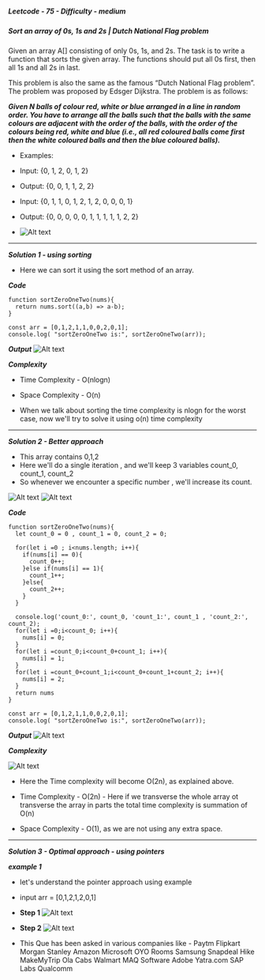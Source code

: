 ##### Leetcode - 75 - Difficulty - medium
##### Sort an array of 0s, 1s and 2s | Dutch National Flag problem

Given an array A[] consisting of only 0s, 1s, and 2s. The task is to write a function that sorts the given array. The functions should put all 0s first, then all 1s and all 2s in last.

This problem is also the same as the famous “Dutch National Flag problem”. The problem was proposed by Edsger Dijkstra. The problem is as follows:

***Given N balls of colour red, white or blue arranged in a line in random order. You have to arrange all the balls such that the balls with the same colours are adjacent with the order of the balls, with the order of the colours being red, white and blue (i.e., all red coloured balls come first then the white coloured balls and then the blue coloured balls).*** 

- Examples:
- Input: {0, 1, 2, 0, 1, 2}
- Output: {0, 0, 1, 1, 2, 2}

- Input: {0, 1, 1, 0, 1, 2, 1, 2, 0, 0, 0, 1}
- Output: {0, 0, 0, 0, 0, 1, 1, 1, 1, 1, 2, 2}

- ![Alt text](image-1.png)
________________________________________________________________

***Solution 1 - using sorting***

- Here we can sort it using the sort method of an array.

***Code***
```
function sortZeroOneTwo(nums){
  return nums.sort((a,b) => a-b);
}

const arr = [0,1,2,1,1,0,0,2,0,1];
console.log( "sortZeroOneTwo is:", sortZeroOneTwo(arr));
```
***Output***
![Alt text](image-2.png)

***Complexity***
- Time Complexity - O(nlogn)
- Space Complexity - O(n)

- When we talk about sorting the time complexity is nlogn for the worst case, now we'll try to solve it using o(n) time complexity
________________________________________________________________________________

***Solution 2 - Better approach***
- This array contains 0,1,2
- Here we'll do a single iteration , and we'll keep 3 variables count_0, count_1, count_2
- So whenever we encounter a specific number , we'll increase its count.

![Alt text](image-3.png)
![Alt text](image-5.png)

***Code***
```
function sortZeroOneTwo(nums){
  let count_0 = 0 , count_1 = 0, count_2 = 0;
  
  for(let i =0 ; i<nums.length; i++){
    if(nums[i] == 0){
      count_0++;
    }else if(nums[i] == 1){
      count_1++;
    }else{
      count_2++;
    } 
  }
  
  console.log('count_0:', count_0, 'count_1:', count_1 , 'count_2:', count_2);
  for(let i =0;i<count_0; i++){
    nums[i] = 0;
  }
  for(let i =count_0;i<count_0+count_1; i++){
    nums[i] = 1;
  }
  for(let i =count_0+count_1;i<count_0+count_1+count_2; i++){
    nums[i] = 2;
  }
  return nums
}

const arr = [0,1,2,1,1,0,0,2,0,1];
console.log( "sortZeroOneTwo is:", sortZeroOneTwo(arr));
```

***Output***
![Alt text](image-4.png)
 

***Complexity***

![Alt text](image-6.png)

- Here the Time complexity will become O(2n), as explained above.

- Time Complexity - O(2n) - Here if we transverse the whole array ot transverse the array in parts the total time complexity is summation of O(n)
- Space Complexity - O(1), as we are not using any extra space.

________________________________________________________________________________

***Solution 3 - Optimal approach - using pointers***

***example 1***
- let's understand the pointer approach using example
- input arr = [0,1,2,1,2,0,1]

- **Step 1**
![Alt text](image-8.png)

- **Step 2**
![Alt text](image-9.png)

















- This Que has been asked in various companies like - 
Paytm
Flipkart
Morgan Stanley
Amazon
Microsoft
OYO Rooms
Samsung
Snapdeal
Hike
MakeMyTrip
Ola Cabs
Walmart
MAQ Software
Adobe
Yatra.com
SAP Labs
Qualcomm